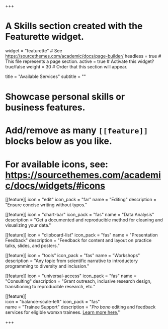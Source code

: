 +++
# A Skills section created with the Featurette widget.
widget = "featurette"  # See https://sourcethemes.com/academic/docs/page-builder/
headless = true  # This file represents a page section.
active = true  # Activate this widget? true/false
weight = 30  # Order that this section will appear.

title = "Available Services"
subtitle = ""

# Showcase personal skills or business features.
# 
# Add/remove as many `[[feature]]` blocks below as you like.
# 
# For available icons, see: https://sourcethemes.com/academic/docs/widgets/#icons

[[feature]]
  icon = "edit"
  icon_pack = "far"
  name = "Editing"
  description = "Ensure concise writing without typos."
  
[[feature]]
  icon = "chart-bar"
  icon_pack = "fas"
  name = "Data Analysis"
  description = "Get a documented and reproducible method for cleaning and visualizing your data."  
  
[[feature]]
  icon = "clipboard-list"
  icon_pack = "fas"
  name = "Presentation Feedback"
  description = "Feedback for content and layout on practice talks, slides, and posters."
  
[[feature]]
  icon = "tools"
  icon_pack = "fas"
  name = "Workshops"
  description = "Any topic from scientific narrative to introductory programming to diversity and inclusion."
  
[[feature]]
  icon = "universal-access"
  icon_pack = "fas"
  name = "Consulting"
  description = "Grant outreach, inclusive research design, transitioning to reproducible research, etc." 
  
[[feature]]  
  icon = "balance-scale-left"
  icon_pack = "fas"  
  name = "Trainee Support"
  description = "_Pro bono_ editing and feedback services for eligible womxn trainees. <a href='for_hurm' >Learn more here.</a>" 

+++
